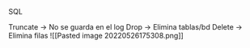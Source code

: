 SQL

Truncate -> No se guarda en el log
Drop -> Elimina tablas/bd
Delete -> Elimina filas
![[Pasted image 20220526175308.png]]